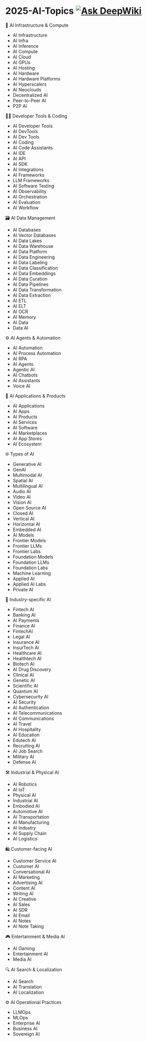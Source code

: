 # 2025-AI-Topics  [![Ask DeepWiki](https://deepwiki.com/badge.svg)](https://deepwiki.com/joylarkin/2025-AI-Topics)  

📌 AI Infrastructure & Compute
- AI Infrastructure 
- AI Infra
- AI Inference
- AI Compute
- AI Cloud
- AI GPUs
- AI Hosting
- AI Hardware
- AI Hardware Platforms
- AI Hyperscalers
- AI Neoclouds
- Decentralized AI
- Peer-to-Peer AI
- P2P AI

🧑‍💻 Developer Tools & Coding
- AI Developer Tools 
- AI DevTools
- AI Dev Tools
- AI Coding
- AI Code Assistants
- AI IDE
- AI API
- AI SDK
- AI Integrations
- AI Frameworks
- LLM Frameworks
- AI Software Testing
- AI Observability
- AI Orchestration
- AI Evaluation
- AI Workflow

🗃️ AI Data Management
- AI Databases
- AI Vector Databases
- AI Data Lakes
- AI Data Warehouse
- AI Data Platform
- AI Data Engineering
- AI Data Labeling
- AI Data Classification
- AI Data Embeddings
- AI Data Curation
- AI Data Pipelines
- AI Data Transformation
- AI Data Extraction
- AI ETL
- AI ELT
- AI OCR
- AI Memory
- AI Data
- Data AI

⚙️ AI Agents & Automation
- AI Automation
- AI Process Automation
- AI RPA
- AI Agents
- Agentic AI
- AI Chatbots
- AI Assistants
- Voice AI

📱 AI Applications & Products
- AI Applications
- AI Apps
- AI Products
- AI Services
- AI Software
- AI Marketplaces
- AI App Stores
- AI Ecosystem

🌐 Types of AI
- Generative AI
- GenAI
- Multimodal AI
- Spatial AI
- Multilingual AI
- Audio AI
- Video AI
- Vision AI
- Open Source AI
- Closed AI
- Vertical AI
- Horizontal AI
- Embedded AI
- AI Models
- Frontier Models
- Frontier LLMs
- Frontier Labs
- Foundation Models
- Foundation LLMs
- Foundation Labs
- Machine Learning
- Applied AI
- Applied AI Labs
- Private AI

🏦 Industry-specific AI
- Fintech AI
- Banking AI
- AI Payments
- Finance AI
- FintechAI
- Legal AI
- Insurance AI
- InsurTech AI
- Healthcare AI
- Healthtech AI
- Biotech AI
- AI Drug Discovery
- Clinical AI
- Genetic AI
- Scientific AI
- Quantum AI
- Cybersecurity AI
- AI Security
- AI Authentication
- AI Telecommunications
- AI Communications
- AI Travel
- AI Hospitality
- AI Education
- Edutech AI
- Recruiting AI
- AI Job Search
- Military AI
- Defense AI

🛠️ Industrial & Physical AI
- AI Robotics
- AI IoT
- Physical AI
- Industrial AI
- Embodied AI
- Automotive AI
- AI Transportation
- AI Manufacturing
- AI Industry
- AI Supply Chain
- AI Logistics

🛍️ Customer-facing AI
- Customer Service AI
- Customer AI
- Conversational AI
- AI Marketing
- Advertising AI
- Content AI
- Writing AI
- AI Creative
- AI Sales
- AI SDR
- AI Email
- AI Notes
- AI Note Taking

🎮 Entertainment & Media AI
- AI Gaming
- Entertainment AI
- Media AI

🔍 AI Search & Localization
- AI Search
- AI Translation
- AI Localization

⚙️ AI Operational Practices
- LLMOps
- MLOps
- Enterprise AI
- Business AI
- Sovereign AI




 
